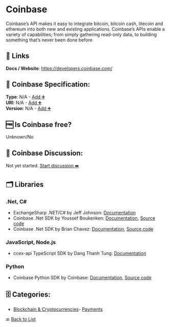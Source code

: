 # Coinbase

Coinbase’s API makes it easy to integrate bitcoin, bitcoin cash, litecoin and ethereum into both new and existing applications. 
Coinbase’s APIs enable a variety of capabilities; from simply gathering read-only data, to building something that’s never been done before

##  🔗 Links
**Docs / Website**: https://developers.coinbase.com/

## 🧬 Coinbase Specification:
**Type**: N/A - [Add ➕](https://github.com/apis-list/apis-list/edit/main/apis/coinbase/coinbase.yaml)  
**URI**: N/A - [Add ➕](https://github.com/apis-list/apis-list/edit/main/apis/coinbase/coinbase.yaml)  
**Version**: N/A - [Add ➕](https://github.com/apis-list/apis-list/edit/main/apis/coinbase/coinbase.yaml)

## 🆓 Is Coinbase free?
 Unknown/No 

## 💬 Coinbase Discussion:
Not yet started. [Start discussion ➡️](https://github.com/apis-list/apis-list/discussions/new)

## 🗂️ Libraries
### .Net, C#
- ExchangeSharp .NET/C# by Jeff Johnson: [Documentation](https://github.com/jjxtra/ExchangeSharp)
- Coinbase .Net SDK by Youssef Boukenken: [Documentation](https://github.com/sefbkn/Coinbase.NET/blob/master/README.md), [Source code](https://github.com/sefbkn/Coinbase.NET)
- Coinbase .Net SDK by Brian Chavez: [Documentation](https://developers.coinbase.com/docs/wallet/client-libraries), [Source code](https://github.com/bchavez/Coinbase)
### JavaScript, Node.js
- ccex-api TypeScript SDK by Dang Thanh Tung: [Documentation](https://github.com/dang1412/ccex-api)
### Python
- Coinbase Python SDK by Coinbase: [Documentation](https://developers.coinbase.com/api/v2#official-client-libraries), [Source code](https://github.com/coinbase/coinbase-python)


## 🗄️ Categories:
- [Blockchain & Cryptocurrencies](https://github.com/apis-list/apis-list#blockchain--cryptocurrencies-)- [Payments](https://github.com/apis-list/apis-list#payments-)

🔙  [Back to List](https://github.com/apis-list/apis-list)
